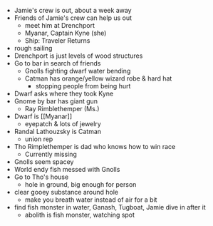 - Jamie's crew is out, about a week away
- Friends of Jamie's crew can help us out
	- meet him at Drenchport
	- Myanar, Captain Kyne (she)
	- Ship: Traveler Returns
- rough sailing
- Drenchport is just levels of wood structures
- Go to bar in search of friends
	- Gnolls fighting dwarf water bending
	- Catman has orange/yellow wizard robe & hard hat
		- stopping people from being hurt
- Dwarf asks where they took Kyne
- Gnome by bar has giant gun
	- Ray Rimblethemper (Ms.)
- Dwarf is [[Myanar]]
	- eyepatch & lots of jewelry
- Randal Lathouzsky is Catman
	- union rep
- Tho Rimplethemper is dad who knows how to win race
	- Currently missing
- Gnolls seem spacey
- World endy fish messed with Gnolls
- Go to Tho's house
	- hole in ground, big enough for person
- clear gooey substance around hole
	- make you  breath water instead of air for a bit
- find fish monster in water, Ganash, Tugboat, Jamie dive in after it
	- abolith is fish monster, watching spot